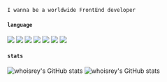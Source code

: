 
```
I wanna be a worldwide FrontEnd developer
```

#### `language`
<img src="https://img.shields.io/badge/HTML-orangered?style=flat-square&logo=html5&logoColor=white"/> <img src="https://img.shields.io/badge/CSS-blue?style=flat-square&logo=css3&logoColor=white"/> <img src="https://img.shields.io/badge/JavaScript-yellow?style=flat-square&logo=javascript&logoColor=white"/> <img src="https://img.shields.io/badge/jQuery-darkblue?style=flat-square&logo=jquery&logoColor=white"/> <img src="https://img.shields.io/badge/Bootstrap-purple?style=flat-square&logo=bootstrap&logoColor=white"/> <img src="https://img.shields.io/badge/Sass-pink?style=flat-square&logo=sass&logoColor=white"/> <img src="https://img.shields.io/badge/React-61DAFB?style=flat-square&logo=react&logoColor=white"/> 
#### `stats`
![whoisrey's GitHub stats](https://github-readme-stats.vercel.app/api?username=withLeche&theme=vue&show_icons=true) ![whoisrey's GitHub stats](https://github-readme-stats.vercel.app/api/top-langs/?username=withLeche&theme=vue&show_icons=true)
